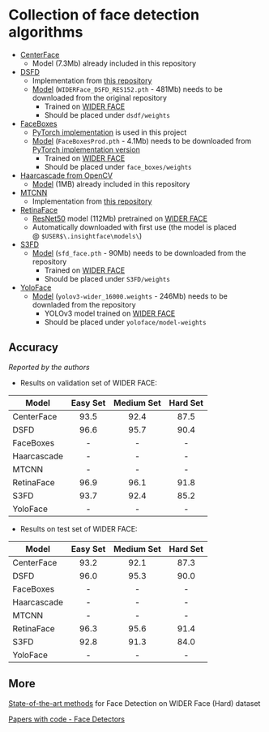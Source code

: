 # Collection of face detection algorithms



- [CenterFace](https://github.com/Star-Clouds/CenterFace) 
  - Model (7.3Mb) already included in this repository
- [DSFD](https://github.com/TencentYoutuResearch/FaceDetection-DSFD) 
  - Implementation from [this repository](https://github.com/hukkelas/DSFD-Pytorch-Inference)
  - [Model](https://drive.google.com/file/d/1WeXlNYsM6dMP3xQQELI-4gxhwKUQxc3-/view) (`WIDERFace_DSFD_RES152.pth` - 481Mb) needs to be downloaded from the original repository
    - Trained on [WIDER FACE](http://shuoyang1213.me/WIDERFACE/)
    - Should be placed under `dsdf/weights` 
- [FaceBoxes](https://github.com/sfzhang15/FaceBoxes)
  - [PyTorch implementation](https://github.com/zisianw/FaceBoxes.PyTorch) is used in this project
  - [Model](https://drive.google.com/file/d/1tRVwOlu0QtjvADQ2H7vqrRwsWEmaqioI/edit) (`FaceBoxesProd.pth` - 4.1Mb) needs to be downloaded from [PyTorch implementation version](https://github.com/zisianw/FaceBoxes.PyTorch)
    - Trained on [WIDER FACE](http://shuoyang1213.me/WIDERFACE/)
    - Should be placed under `face_boxes/weights`
- [Haarcascade from OpenCV](https://github.com/opencv/opencv)
  - [Model](./haarcascade/haarcascade_frontalface_default.xml) (1MB) already included in this repository
- [MTCNN](https://github.com/kpzhang93/MTCNN_face_detection_alignment)
  - Implementation from [this repository](https://github.com/timesler/facenet-pytorch)
- [RetinaFace](https://github.com/deepinsight/insightface/tree/master/RetinaFace)
  - [ResNet50](https://www.dropbox.com/s/53ftnlarhyrpkg2/retinaface-R50.zip?dl=0) model (112Mb) pretrained on [WIDER FACE](http://shuoyang1213.me/WIDERFACE/) 
  - Automatically downloaded with first use (the model is placed @ `$USER$\.insightface\models\`)
- [S3FD](https://github.com/Team-Neighborhood/awesome-face-detection/tree/master/S3FD) 
  - [Model](https://drive.google.com/file/d/1Dyr-s3mAQEj-AXCz8YIIYt6Zl3JpjFQ7/view) (`sfd_face.pth` - 90Mb) needs to be downloaded from the repository 
    - Trained on  [WIDER FACE](http://shuoyang1213.me/WIDERFACE/)
    - Should be placed under `S3FD/weights`
- [YoloFace](https://github.com/sthanhng/yoloface)
  - [Model](https://drive.google.com/file/d/1xYasjU52whXMLT5MtF7RCPQkV66993oR/view) (`yolov3-wider_16000.weights` - 246Mb) needs to be downladed from the repository
    - YOLOv3 model trained on [WIDER FACE](http://shuoyang1213.me/WIDERFACE/)
    - Should be placed under `yoloface/model-weights`



## Accuracy

*Reported by the authors*



- Results on validation set of WIDER FACE:

| Model       | Easy Set | Medium Set | Hard Set |
| ----------- | :------: | :--------: | :------: |
| CenterFace  |   93.5   |    92.4    |   87.5   |
| DSFD        |   96.6   |    95.7    |   90.4   |
| FaceBoxes   |    -     |     -      |    -     |
| Haarcascade |    -     |     -      |    -     |
| MTCNN       |    -     |     -      |    -     |
| RetinaFace  |   96.9   |    96.1    |   91.8   |
| S3FD        |   93.7   |    92.4    |   85.2   |
| YoloFace    |    -     |     -      |    -     |





- Results on test set of WIDER FACE:

| Model       | Easy Set | Medium Set | Hard Set |
| ----------- | :------: | :--------: | :------: |
| CenterFace  |   93.2   |    92.1    |   87.3   |
| DSFD        |   96.0   |    95.3    |   90.0   |
| FaceBoxes   |    -     |     -      |    -     |
| Haarcascade |    -     |     -      |    -     |
| MTCNN       |    -     |     -      |    -     |
| RetinaFace  |   96.3   |    95.6    |   91.4   |
| S3FD        |   92.8   |    91.3    |   84.0   |
| YoloFace    |    -     |     -      |    -     |





## More

[State-of-the-art methods](https://paperswithcode.com/sota/face-detection-on-wider-face-hard) for Face Detection on WIDER Face (Hard) dataset

[Papers with code - Face Detectors](https://paperswithcode.com/task/face-detection)

